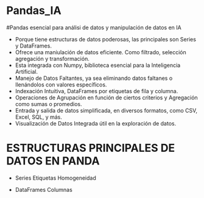 # Pandas_IA
#Pandas esencial para análisi de datos y manipulación de datos en IA
* Porque tiene estructuras de datos poderosas, las principales son Series y DataFrames.
* Ofrece una maniulación de datos eficiente. Como filtrado, selección agregación y transformación.
* Esta integrada con Numpy, biblioteca esencial para la Inteligencia Artificial.
* Manejo de Datos Faltantes, ya sea eliminando datos faltanes o llenándolos con valores específicos.
* Indexación Intuitiva, DataFrames por etiquetas de fila y columna.
* Operaciones de Agrupación en función de ciertos criterios y Agregación como sumas o promedios.
* Entrada y salida de datos simplificada, en diversos formatos, como CSV, Excel, SQL, y más.
* Visualización de Datos Integrada útil en la exploración de datos.

# ESTRUCTURAS PRINCIPALES DE DATOS EN PANDA
* Series
Etiquetas
Homogeneidad

* DataFrames
Columnas

